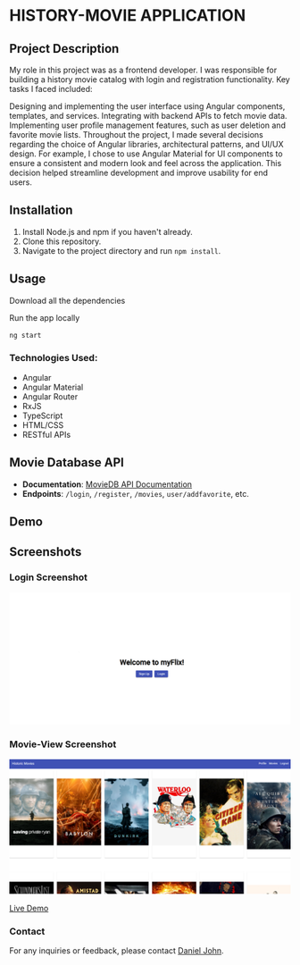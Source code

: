 # HISTORY-MOVIE APPLICATION

## Project Description

My role in this project was as a frontend developer. I was responsible for building a history movie catalog with login and registration functionality. Key tasks I faced included:

Designing and implementing the user interface using Angular components, templates, and services.
Integrating with backend APIs to fetch movie data.
Implementing user profile management features, such as user deletion and favorite movie lists.
Throughout the project, I made several decisions regarding the choice of Angular libraries, architectural patterns, and UI/UX design. For example, I chose to use Angular Material for UI components to ensure a consistent and modern look and feel across the application. This decision helped streamline development and improve usability for end users.

## Installation

1. Install Node.js and npm if you haven't already.
2. Clone this repository.
3. Navigate to the project directory and run `npm install`.

## Usage

Download all the dependencies

Run the app locally

```bash
ng start
```

### Technologies Used:

- Angular
- Angular Material
- Angular Router
- RxJS
- TypeScript
- HTML/CSS
- RESTful APIs

## Movie Database API

- **Documentation**: [MovieDB API Documentation](https://65e55d59772bb72285e96109--glittery-truffle-357fb1.netlify.app/fetch-api-data.service.js)
- **Endpoints**: `/login`, `/register`, `/movies`, `user/addfavorite`, etc.

## Demo

## Screenshots

### Login Screenshot

![Screenshot 1](/preview-img/ScreenShot-Login.png)

### Movie-View Screenshot

![Screenshot 2](/preview-img/Screenshot-Main_Movie_Preview.png)

[Live Demo](https://my-flix-client-37ln36u1h-danielpinoys-projects.vercel.app/myFlixClient/welcome)

### Contact

For any inquiries or feedback, please contact [Daniel John](mailto:almirante.danieljohn@gmail.com).

